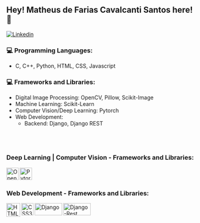 <!--
**matheusdefarias/matheusdefarias** is a ✨ _special_ ✨ repository because its `README.md` (this file) appears on your GitHub profile.

Here are some ideas to get you started:

- 🔭 I’m currently working on ...
- 🌱 I’m currently learning ...
- 👯 I’m looking to collaborate on ...
- 🤔 I’m looking for help with ...
- 💬 Ask me about ...
- 📫 How to reach me: ...
- 😄 Pronouns: ...
- ⚡ Fun fact: ...
-->

## Hey! Matheus de Farias Cavalcanti Santos here! 👋
[![Linkedin](https://img.shields.io/badge/-LinkedIn-blue?style=flat&logo=Linkedin&logoColor=white&link=https://www.linkedin.com/in/matheusdefariascs/)](https://www.linkedin.com/in/matheusdefariascs/)

### :computer: Programming Languages:
  - C, C++, Python, HTML, CSS, Javascript

### :computer: Frameworks and Libraries:
  - Digital Image Processing: OpenCV, Pillow, Scikit-Image
  - Machine Learning: Scikit-Learn
  - Computer Vision/Deep Learning: Pytorch
  - Web Development: 
    - Backend: Django, Django REST

<br />
<br />

### Deep Learning | Computer Vision - Frameworks and Libraries:

<a href="https://opencv.org/" target="_blank"><img align="left" alt="OpenCV" width="32px" src="https://upload.wikimedia.org/wikipedia/commons/5/53/OpenCV_Logo_with_text.png" /></a>
<a href="https://pytorch.org/" target="_blank"><img align="left" alt="Pytorch" width="32px" src="https://upload.wikimedia.org/wikipedia/commons/1/10/PyTorch_logo_icon.svg" /></a>
<br />
<br />

### Web Development - Frameworks and Libraries:
<a href="https://developer.mozilla.org/pt-BR/docs/Web/Guide/HTML/HTML5" target="_blank"><img align="left" alt="HTML5" width="36px" src="https://logos-download.com/wp-content/uploads/2017/07/HTML5_badge.png" /></a>
<a href="https://developer.mozilla.org/pt-BR/docs/Web/CSS" target="_blank"><img align="left" alt="CSS3" width="32px" src="https://ethancordes.com/assets/tech_icons/CSS3.svg" /></a>
<a href="https://www.djangoproject.com/" target="_blank"><img align="left" alt="Django" width="72px" height="32px" height="32px" src="https://static.djangoproject.com/img/logos/django-logo-negative.png" /></a>
<a href="https://www.django-rest-framework.org/" target="_blank"><img align="left" alt="Django-Rest" width="72px" height="32px" src="https://miro.medium.com/max/497/1*mn2h7oJ8yMHBcmsNSbCIbA.png" /></a>
